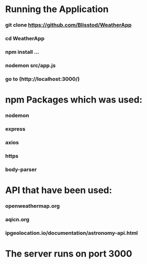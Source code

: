# Running the Application
  ### git clone https://github.com/Blisstod/WeatherApp
  ### cd WeatherApp
  ### npm install ...
  ### nodemon src/app.js
  ### go to (http://localhost:3000/)

# npm Packages which was used:
  ### nodemon
  ### express
  ### axios
  ### https
  ### body-parser

# API that have been used:
  ### openweathermap.org
  ### aqicn.org
  ### ipgeolocation.io/documentation/astronomy-api.html

# The server runs on port 3000
